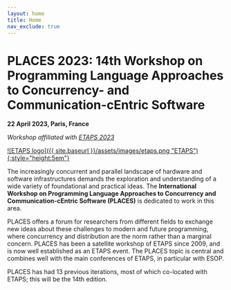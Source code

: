 ```yaml
---
layout: home
title: Home
nav_exclude: true
---
```


# PLACES 2023: 14th Workshop on Programming Language Approaches to Concurrency- and Communication-cEntric Software

**22 April 2023, Paris, France**

_Workshop affiliated with [ETAPS 2023](https://etaps.org/2023)_

[![ETAPS logo]({{ site.baseurl }}/assets/images/etaps.png "ETAPS"){:style="height:5em"}](https://etaps.org/2023)

The increasingly concurrent and parallel landscape of hardware and software
infrastructures demands the exploration and understanding of a wide variety of
foundational and practical ideas. The **International Workshop on Programming
Language Approaches to Concurrency and Communication-cEntric Software (PLACES)**
is dedicated to work in this area.

PLACES offers a forum for researchers from different fields to exchange new
ideas about these challenges to modern and future programming, where concurrency
and distribution are the norm rather than a marginal concern. PLACES has been a
satellite workshop of ETAPS since 2009, and is now well established as an ETAPS
event. The PLACES topic is central and combines well with the main conferences
of ETAPS, in particular with ESOP. 

PLACES has had 13 previous iterations, most of which co-located with ETAPS; this
will be the 14th edition.
